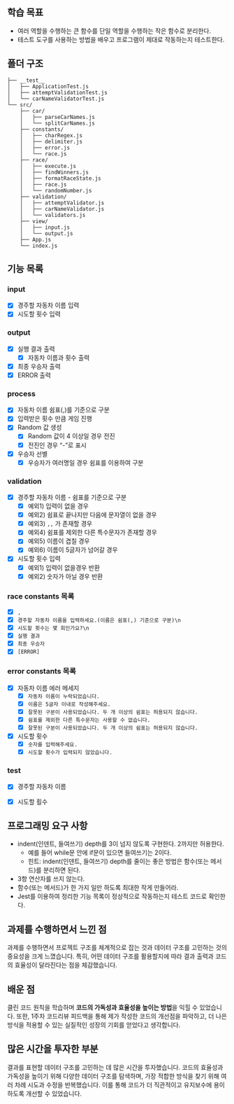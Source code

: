 ## **학습 목표**

- 여러 역할을 수행하는 큰 함수를 단일 역할을 수행하는 작은 함수로 분리한다.
- 테스트 도구를 사용하는 방법을 배우고 프로그램이 제대로 작동하는지 테스트한다.

## 폴더 구조

```shell
├── __test__
│   ├── ApplicationTest.js
│   ├── attemptValidationTest.js
│   └── carNameValidatorTest.js
└── src/
    ├── car/
    │   ├── parseCarNames.js
    │   └── splitCarNames.js    
    ├── constants/
    │   ├── charRegex.js
    │   ├── delimiter.js
    │   ├── error.js
    │   └── race.js
    ├── race/
    │   ├── execute.js
    │   ├── findWinners.js
    │   ├── formatRaceState.js
    │   ├── race.js
    │   └── randomNumber.js    
    ├── validation/
    │   ├── attemptValidator.js
    │   ├── carNameValidator.js
    │   └── validators.js    
    ├── view/
    │   ├── input.js
    │   └── output.js   
    ├── App.js
    └── index.js
```

## 기능 목록

### **input**

- [x]  경주할 자동차 이름 입력
- [x]  시도할 횟수 입력

### **output**

- [x]  실행 결과 출력
    - [x]  자동차 이름과 횟수 출력
- [x]  최종 우승자 출력
- [x]  ERROR 출력

### **process**

- [x]  자동차 이름 쉼표(,)를 기준으로 구분
- [x]  입력받은 횟수 만큼 게임 진행
- [x]  Random 값 생성
    - [x]  Random 값이 4 이상일 경우 전진
    - [x]  전진인 경우 “-”로 표시
- [x]  우승자 선별
    - [x]  우승자가 여러명일 경우 쉼표를 이용하여 구분

### **validation**

- [x]  경주할 자동차 이름 - 쉼표를 기준으로 구분
    - [x]  예외1) 입력이 없을 경우
    - [x]  예외2) 쉼표로 끝나지만 다음에 문자열이 없을 경우
    - [x]  예외3) `,,` 가 존재할 경우
    - [x]  예외4) 쉼표를 제외한 다른 특수문자가 존재할 경우
    - [x]  예외5) 이름이 겹칠 경우
    - [x]  예외6) 이름이 5글자가 넘어갈 경우
- [x]  시도할 횟수 입력
    - [x]  예외1) 입력이 없을경우 반환
    - [x]  예외2) 숫자가 아닐 경우 반환

### **race constants 목록**

- [x]  `,`
- [x]  `경주할 자동차 이름을 입력하세요.(이름은 쉼표(,) 기준으로 구분)\n`
- [x]  `시도할 횟수는 몇 회인가요?\n`
- [x]  `실행 결과`
- [x]  `최종 우승자`
- [x]  `[ERROR]`

### error constants 목록

- [x]  자동차 이름 에러 메세지
    - [x]  `자동차 이름이 누락되었습니다.`
    - [x]  `이름은 5글자 이내로 작성해주세요.`
    - [x]  `잘못된 구분이 사용되었습니다. 두 개 이상의 쉼표는 허용되지 않습니다.`
    - [x]  `쉼표를 제외한 다른 특수문자는 사용할 수 없습니다.`
    - [x]  `잘못된 구분이 사용되었습니다. 두 개 이상의 쉼표는 허용되지 않습니다.`
- [x]  시도할 횟수
    - [x]  `숫자를 입력해주세요.`
    - [x]  `시도할 횟수가 입력되지 않았습니다.`

### test

- [x]  경주할 자동차 이름
- [x]  시도할 횔수


## **프로그래밍 요구 사항**

- indent(인덴트, 들여쓰기) depth를 3이 넘지 않도록 구현한다. 2까지만 허용한다.
    - 예를 들어 while문 안에 if문이 있으면 들여쓰기는 2이다.
    - 힌트: indent(인덴트, 들여쓰기) depth를 줄이는 좋은 방법은 함수(또는 메서드)를 분리하면 된다.
- 3항 연산자를 쓰지 않는다.
- 함수(또는 메서드)가 한 가지 일만 하도록 최대한 작게 만들어라.
- Jest를 이용하여 정리한 기능 목록이 정상적으로 작동하는지 테스트 코드로 확인한다.

## **과제를 수행하면서 느낀 점**

과제를 수행하면서 프로젝트 구조를 체계적으로 잡는 것과 데이터 구조를 고민하는 것의 중요성을 크게 느꼈습니다. 특히, 어떤 데이터 구조를 활용할지에 따라 결과 출력과 코드의 효율성이 달라진다는 점을 체감했습니다.

## **배운 점**

클린 코드 원칙을 학습하며 **코드의 가독성과 효율성을 높이는 방법**을 익힐 수 있었습니다. 또한, 1주차 코드리뷰 피드백을 통해 제가 작성한 코드의 개선점을 파악하고, 더 나은 방식을 적용할 수 있는 실질적인 성장의 기회를 얻었다고 생각합니다.

## **많은 시간을 투자한 부분**

결과를 표현할 데이터 구조를 고민하는 데 많은 시간을 투자했습니다. 코드의 효율성과 가독성을 높이기 위해 다양한 데이터 구조를 탐색하며, 가장 적합한 방식을 찾기 위해 여러 차례 시도과 수정을 반복했습니다. 이를 통해 코드가 더 직관적이고 유지보수에 용이하도록 개선할 수 있었습니다.

